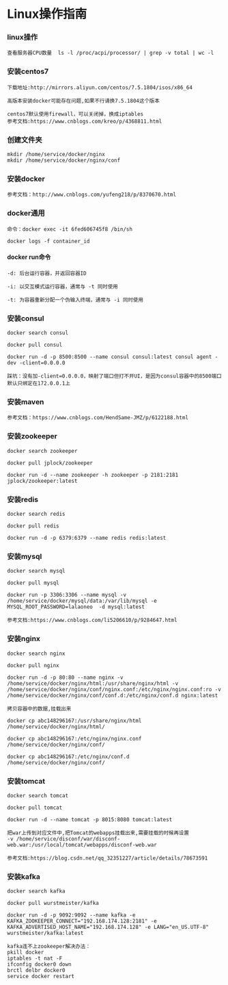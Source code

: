 # Linux操作指南

### linux操作
    查看服务器CPU数量  ls -l /proc/acpi/processor/ | grep -v total | wc -l

### 安装centos7
    下载地址:http://mirrors.aliyun.com/centos/7.5.1804/isos/x86_64

    高版本安装docker可能存在问题,如果不行请换7.5.1804这个版本
    
    centos7默认使用firewall，可以关闭掉，换成iptables
    参考文档:https://www.cnblogs.com/kreo/p/4368811.html

### 创建文件夹
    mkdir /home/service/docker/nginx
    mkdir /home/service/docker/nginx/conf
    
### 安装docker
    参考文档：http://www.cnblogs.com/yufeng218/p/8370670.html

### docker通用
    命令：docker exec -it 6fed606745f8 /bin/sh
    
    docker logs -f container_id
    
#### docker run命令
    -d: 后台运行容器，并返回容器ID

    -i: 以交互模式运行容器，通常与 -t 同时使用

    -t: 为容器重新分配一个伪输入终端，通常与 -i 同时使用
    
### 安装consul
    docker search consul
    
    docker pull consul
    
    docker run -d -p 8500:8500 --name consul consul:latest consul agent -dev -client=0.0.0.0
    
    踩坑：没有加-client=0.0.0.0，映射了端口但打不开UI，是因为consul容器中的8500端口默认只绑定在172.0.0.1上
    
### 安装maven
    参考文档：https://www.cnblogs.com/HendSame-JMZ/p/6122188.html
    
### 安装zookeeper
    docker search zookeeper
    
    docker pull jplock/zookeeper
    
    docker run -d --name zookeeper -h zookeeper -p 2181:2181 jplock/zookeeper:latest
    
### 安装redis
    docker search redis
    
    docker pull redis
    
    docker run -d -p 6379:6379 --name redis redis:latest
    
### 安装mysql
    docker search mysql
    
    docker pull mysql
    
    docker run -p 3306:3306 --name mysql -v /home/service/docker/mysql/data:/var/lib/mysql -e MYSQL_ROOT_PASSWORD=lalaoneo  -d mysql:latest
    
    参考文档:https://www.cnblogs.com/li5206610/p/9284647.html
    
### 安装nginx
    docker search nginx
    
    docker pull nginx
    
    docker run -d -p 80:80 --name nginx -v /home/service/docker/nginx/html:/usr/share/nginx/html -v /home/service/docker/nginx/conf/nginx.conf:/etc/nginx/nginx.conf:ro -v /home/service/docker/nginx/conf/conf.d:/etc/nginx/conf.d nginx:latest
    
    拷贝容器中的数据,挂载出来
    
    docker cp abc148296167:/usr/share/nginx/html /home/service/docker/nginx/html/
    
    docker cp abc148296167:/etc/nginx/nginx.conf /home/service/docker/nginx/conf/
    
    docker cp abc148296167:/etc/nginx/conf.d /home/service/docker/nginx/conf/
    
### 安装tomcat
    docker search tomcat
    
    docker pull tomcat
    
    docker run -d --name tomcat -p 8015:8080 tomcat:latest
    
    把war上传到对应文件中,把Tomcat的webapps挂载出来,需要挂载的时候再设置
    -v /home/service/disconf/war/disconf-web.war:/usr/local/tomcat/webapps/disconf-web.war
    
    参考文档:https://blog.csdn.net/qq_32351227/article/details/78673591
    
### 安装kafka
    docker search kafka
    
    docker pull wurstmeister/kafka
    
    docker run -d -p 9092:9092 --name kafka -e KAFKA_ZOOKEEPER_CONNECT="192.168.174.128:2181" -e KAFKA_ADVERTISED_HOST_NAME="192.168.174.128" -e LANG="en_US.UTF-8" wurstmeister/kafka:latest
    
    kafka连不上zookeeper解决办法：
    pkill docker 
    iptables -t nat -F 
    ifconfig docker0 down 
    brctl delbr docker0 
    service docker restart

